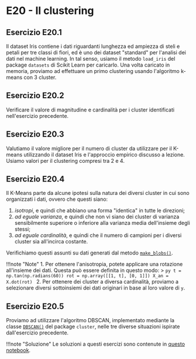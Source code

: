 # E20 - Il clustering

## Esercizio E20.1

Il dataset Iris contiene i dati riguardanti lunghezza ed ampiezza di steli e petali per tre classi di fiori, ed è uno dei dataset "standard" per l'analisi dei dati nel machine learning. In tal senso, usiamo il metodo `load_iris` del package `datasets` di Scikit Learn per caricarlo. Una volta caricato in memoria, proviamo ad effettuare un primo clustering usando l'algoritmo k-means con 3 cluster.

## Esercizio E20.2

Verificare il valore di magnitudine e cardinalità per i cluster identificati nell'esercizio precedente.

## Esercizio E20.3

Valutiamo il valore migliore per il numero di cluster da utilizzare per il K-means utilizzando il dataset Iris e l'approccio empirico discusso a lezione. Usiamo valori per il clustering compresi tra 2 e 4.

## Esercizio E20.4

Il K-Means parte da alcune ipotesi sulla natura dei diversi cluster in cui sono organizzati i dati, ovvero che questi siano:

1. *isotropi*, e quindi che abbiano una forma "identica" in tutte le direzioni;
2. *ad eguale varianza*, e quindi che non vi siano dei cluster di varianza sensibilmente superiore o inferiore alla varianza media dell'insieme degli stessi;
3. *ad eguale cardinalità*, e quindi che il numero di campioni per i diversi cluster sia all'incirca costante.

Verifichiamo questi assunti su dati generati dal metodo [`make_blobs()`](http://scikit-learn.org/stable/modules/generated/sklearn.datasets.make_blobs.html).

!!!note "Note"
    1. Per ottenere l'anisotropia, potete applicare una rotazione all'insieme dei dati. Questa può essere definita in questo modo:
    > ```py
      t = np.tan(np.radians(60))
      rot = np.array([[1, t], [0, 1]])
      X_an = X.dot(rot)
      ```
    2. Per ottenere dei cluster a diversa cardinalità, proviamo a selezionare diversi sottoinsiemi dei dati originari in base al loro valore di `y`.

## Esercizio E20.5

Proviamo ad utilizzare l'algoritmo DBSCAN, implementato mediante la classe [`DBSCAN()`](https://scikit-learn.org/stable/modules/generated/sklearn.cluster.DBSCAN.html) del package `cluster`, nelle tre diverse situazioni ispirate dall'esercizio precedente.

!!!note "Soluzione"
    Le soluzioni a questi esercizi sono contenute in [questo notebook](solution.ipynb).
